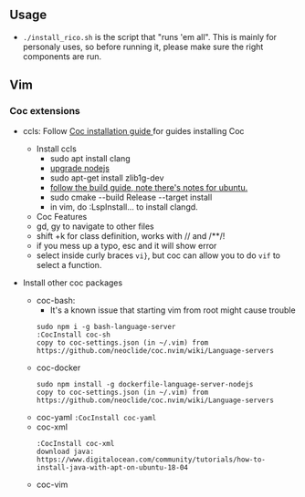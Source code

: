 ## Usage

- `./install_rico.sh` is the script that "runs 'em all". This is mainly for personaly uses, so before running it, please make sure the right components are run.

## Vim 
### Coc extensions
- ccls: Follow [Coc installation guide ](https://codevion.github.io/#!vim/coc.md) for guides installing Coc
	- Install ccls
		- sudo apt install clang
		- [upgrade nodejs](https://phoenixnap.com/kb/update-node-js-version)
		- sudo apt-get install zlib1g-dev
		- [follow the build guide, note there's notes for ubuntu.](https://github.com/MaskRay/ccls/wiki/Build)
		- sudo cmake --build Release --target install
		- in vim, do :LspInstall... to install clangd. 
	- Coc Features
	- gd, gy to navigate to other files
	- shift +k for class definition, works with // and /\*\*/!
	- if you mess up a typo, esc and it will show error
	- select inside curly braces ```vi}```, but coc can allow you to do ```vif``` to select a function. 

- Install other coc packages
	- coc-bash: 
		- It's a known issue that starting vim from root might cause trouble
		```
		sudo npm i -g bash-language-server
		:CocInstall coc-sh
		copy to coc-settings.json (in ~/.vim) from https://github.com/neoclide/coc.nvim/wiki/Language-servers
		```
	- coc-docker
		```
		sudo npm install -g dockerfile-language-server-nodejs
		copy to coc-settings.json (in ~/.vim) from https://github.com/neoclide/coc.nvim/wiki/Language-servers 
		```
	- coc-yaml
		```:CocInstall coc-yaml```
	- coc-xml
		```
		:CocInstall coc-xml
		download java: https://www.digitalocean.com/community/tutorials/how-to-install-java-with-apt-on-ubuntu-18-04
		```
	- coc-vim







